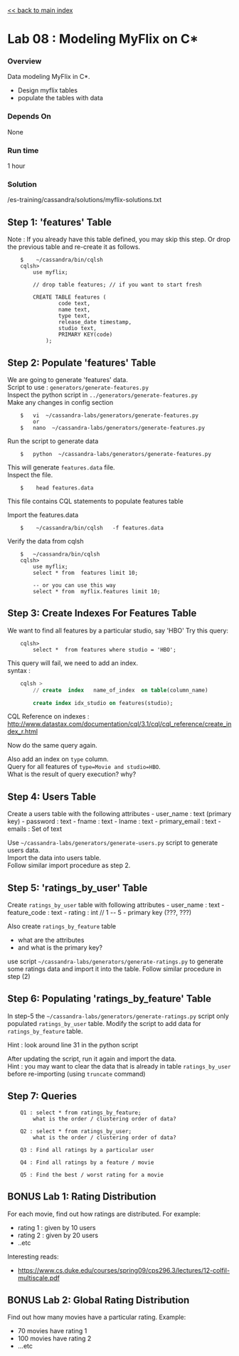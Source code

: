 <link rel='stylesheet' href='../assets/css/main.css'/>

[<< back to main index](../README.md)

# Lab 08 : Modeling MyFlix on C*

### Overview
Data modeling MyFlix in C*.
- Design myflix tables
- populate the tables with data

### Depends On
None

### Run time
1 hour

### Solution
/es-training/cassandra/solutions/myflix-solutions.txt

## Step 1:  'features' Table
Note : If you already have this table defined, you may skip this step.
Or drop the previous table and re-create it as follows.
```
    $    ~/cassandra/bin/cqlsh
    cqlsh>
        use myflix;

        // drop table features; // if you want to start fresh

        CREATE TABLE features (
                code text,
                name text,
                type text,
                release_date timestamp,
                studio text,
                PRIMARY KEY(code)
            );
```

## Step 2: Populate 'features' Table
We are going to generate 'features' data.  
Script to use :  `generators/generate-features.py`  
Inspect the python script in `../generators/generate-features.py`  
Make any changes in config section
```
    $   vi  ~/cassandra-labs/generators/generate-features.py
        or
    $   nano  ~/cassandra-labs/generators/generate-features.py
```

Run the script to generate data
```
    $   python  ~/cassandra-labs/generators/generate-features.py
```

This will generate  `features.data` file.  
Inspect the file.  
```
    $    head features.data
```
This file contains CQL statements to populate features table

Import the features.data
```
    $    ~/cassandra/bin/cqlsh   -f features.data
```

Verify the data from cqlsh
```
    $   ~/cassandra/bin/cqlsh
    cqlsh>
        use myflix;
        select * from  features limit 10;

        -- or you can use this way
        select * from  myflix.features limit 10;
```

## Step 3:  Create Indexes For Features Table
We want to find all features by a particular studio, say 'HBO'
Try this query:
```
    cqlsh>   
        select *  from features where studio = 'HBO';
```

This query will fail,  we need to add an index.  
syntax :
```sql
    cqlsh >
        // create  index   name_of_index  on table(column_name)

        create index idx_studio on features(studio);
```

CQL Reference on indexes : http://www.datastax.com/documentation/cql/3.1/cql/cql_reference/create_index_r.html

Now do the same query again.

Also add an index on `type` column.  
Query for all features of `type=Movie and studio=HBO`.   
What is the result of query execution?  why?


## Step 4: Users Table
Create a users table with the following attributes
    - user_name  : text  (primary key)
    - password : text
    - fname : text
    - lname : text
    - primary_email : text
    - emails : Set of text

Use  `~/cassandra-labs/generators/generate-users.py`  script to generate users data.  
Import the data into users table.   
Follow similar import procedure as step 2.


## Step 5: 'ratings_by_user' Table
Create `ratings_by_user` table with following attributes
    - user_name : text
    - feature_code : text
    - rating : int  // 1 -- 5
    - primary key (???,  ???)

Also create `ratings_by_feature` table
- what are the attributes
- and what is the primary key?


use script `~/cassandra-labs/generators/generate-ratings.py`  to generate some ratings data and import it into the table.
Follow similar procedure in step (2)


## Step 6: Populating  'ratings_by_feature' Table
In step-5 the `~/cassandra-labs/generators/generate-ratings.py` script only populated `ratings_by_user` table.  Modify the script to add data for `ratings_by_feature` table.

Hint : look around line 31 in the python script

After updating the script, run it again and import the data.  
Hint : you may want to clear the data that is already in table `ratings_by_user` before re-importing  (using `truncate` command)


## Step 7: Queries
```
    Q1 : select * from ratings_by_feature;
        what is the order / clustering order of data?

    Q2 : select * from ratings_by_user;
        what is the order / clustering order of data?

    Q3 : Find all ratings by a particular user

    Q4 : Find all ratings by a feature / movie

    Q5 : Find the best / worst rating for a movie
```



## BONUS Lab 1:  Rating Distribution
For each movie, find out how ratings are distributed.
For example:
- rating 1 : given by 10 users
- rating 2 : given by 20 users
- ..etc

Interesting reads:
- https://www.cs.duke.edu/courses/spring09/cps296.3/lectures/12-colfil-multiscale.pdf


## BONUS Lab 2: Global Rating Distribution
Find out how many movies have a particular rating.
Example:
- 70 movies have rating 1
- 100 movies have rating 2
- ...etc
